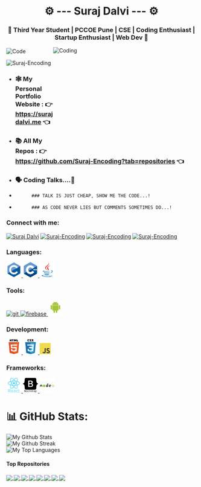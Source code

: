 <h1 align="center">  ⚙️ --- Suraj Dalvi --- ⚙️  </h1>
<h3 align="center">🌺 Third Year Student | PCCOE Pune | CSE | Coding Enthusiast | Startup Enthusiast | Web Dev 🌺
</h3>

<p align="left">
<img align="center" alt="Code" width="320" height="290" src="https://c.tenor.com/_DOBjnGspYAAAAAM/code-coding.gif">
<img align="right" alt="Coding" width="380" height="290" src="https://media.tenor.com/rePDfDWO3XoAAAAd/hacking.gif">
</p>

<p align="left"> <img src="https://komarev.com/ghpvc/?username=Suraj-Encoding&label=Profile%20views&color=0e75b6&style=flat" alt="Suraj-Encoding" /> </p>

- ### 🕸️ My Personal Portfolio Website : 👉 **https://surajdalvi.me** 👈

- ### 📚 All My Repos : 👉 https://github.com/Suraj-Encoding?tab=repositories 👈

- ### 🗣️ Coding Talks....💐

-           ### TALK IS JUST CHEAP, SHOW ME THE CODE...!
-           ### AS CODE NEVER LIES BUT COMMENTS SOMETIMES DO...!

<h3 align="left">Connect with me:</h3>
<p align="left">
<a href="https://www.linkedin.com/in/suraj-dalvi-929644247/" target="blank"><img align="center" src="https://raw.githubusercontent.com/rahuldkjain/github-profile-readme-generator/master/src/images/icons/Social/linked-in-alt.svg" alt="Suraj Dalvi" height="30" width="40" /></a>
<a href="https://twitter.com/dalvisuraj116" target="blank"><img align="center" src="https://raw.githubusercontent.com/rahuldkjain/github-profile-readme-generator/master/src/images/icons/Social/twitter.svg" alt="Suraj-Encoding" height="30" width="40" /></a>
<a href="https://www.instagram.com/accounts/login/" target="blank"><img align="center" src="https://raw.githubusercontent.com/rahuldkjain/github-profile-readme-generator/master/src/images/icons/Social/instagram.svg" alt="Suraj-Encoding" height="30" width="40" /></a>
<a href="https://github.com/Suraj-Encoding" target="blank"><img align="center" src="https://raw.githubusercontent.com/rahuldkjain/github-profile-readme-generator/master/src/images/icons/Social/github.svg" alt="Suraj-Encoding" height="30" width="40" /></a>
</p>

<h3 align="left">Languages:</h3>
<p align="left"> 
<a href="https://www.cprogramming.com/" target="_blank" rel="noreferrer"> <img src="https://raw.githubusercontent.com/devicons/devicon/master/icons/c/c-original.svg" alt="c" width="40" height="40"/> </a>
<a href="https://www.w3schools.com/cpp/" target="_blank" rel="noreferrer"> <img src="https://raw.githubusercontent.com/devicons/devicon/master/icons/cplusplus/cplusplus-original.svg" alt="cplusplus" width="40" height="40"/> </a> 
<a href="https://www.w3schools.com/java/" target="_blank" rel="noreferrer"> <img src="https://raw.githubusercontent.com/devicons/devicon/master/icons/java/java-original.svg" alt="Java" width="40" height="40"/> </a>

<h3 align="left">Tools:</h3>
<p align="left"> 
<a href="https://git-scm.com/" target="_blank" rel="noreferrer"> <img src="https://www.vectorlogo.zone/logos/git-scm/git-scm-icon.svg" alt="git" width="40" height="40"/> </a> 
<a href="https://firebase.google.com/" target="_blank" rel="noreferrer"> <img src="https://www.vectorlogo.zone/logos/firebase/firebase-icon.svg" alt="firebase" width="40" height="40"/> </a> 
<a href="https://developer.android.com" target="_blank" rel="noreferrer"> <img src="https://raw.githubusercontent.com/devicons/devicon/master/icons/android/android-original-wordmark.svg" alt="android" width="40" height="40"/> </a> 
</p>

<h3 align="left">Development:</h3>  
<p align="left"> 
<a href="https://www.w3.org/html/" target="_blank" rel="noreferrer"> <img src="https://raw.githubusercontent.com/devicons/devicon/master/icons/html5/html5-original-wordmark.svg" alt="html5" width="40" height="40"/> </a>
<a href="https://www.w3schools.com/css/" target="_blank" rel="noreferrer"> <img src="https://raw.githubusercontent.com/devicons/devicon/master/icons/css3/css3-original-wordmark.svg" alt="css3" width="40" height="40"/> </a>
<a href="https://developer.mozilla.org/en-US/docs/Web/JavaScript" target="_blank" rel="noreferrer"> <img src="https://raw.githubusercontent.com/devicons/devicon/master/icons/javascript/javascript-original.svg" alt="javascript" width="30" height="30"/> </a> 
</p>

<h3 align="left">Frameworks:</h3>  
<p align="left"> 
<a href="https://reactjs.org/" target="_blank" rel="noreferrer"> <img src="https://raw.githubusercontent.com/devicons/devicon/master/icons/react/react-original-wordmark.svg" alt="react" width="40" height="40"/> </a> 
<a href="https://getbootstrap.com" target="_blank" rel="noreferrer"> <img src="https://raw.githubusercontent.com/devicons/devicon/master/icons/bootstrap/bootstrap-plain-wordmark.svg" alt="bootstrap" width="40" height="40"/> </a>
<a href="https://nodejs.org" target="_blank" rel="noreferrer"> <img src="https://raw.githubusercontent.com/devicons/devicon/master/icons/nodejs/nodejs-original-wordmark.svg" alt="nodejs" width="40" height="40"/> </a> 
</p>

# 📊 GitHub Stats:

![My Github Stats](https://github-readme-stats.vercel.app/api?username=Suraj-Encoding&theme=midnight-purple&hide_border=false&include_all_commits=false&count_private=false "Suraj-Encoding Github Stats")<br/>
![My Github Streak](https://github-readme-streak-stats.herokuapp.com/?user=Suraj-Encoding&theme=midnight-purple&hide_border=false "Suraj-Encoding Github Streak")<br/>
![My Top Languages](https://github-readme-stats.vercel.app/api/top-langs/?username=Suraj-Encoding&theme=midnight-purple&hide_border=false&include_all_commits=false&count_private=false&layout=compact "Suraj-Encoding Top Languages")

#### Top Repositories

<a href="https://github.com/Suraj-Encoding/Suraj-Encoding">
  <img align="center" src="https://github-readme-stats.vercel.app/api/pin/?username=Suraj-Encoding&repo=Suraj-Encoding&theme=buefy" />
</a>
<a href="https://github.com/Suraj-Encoding/">
  <img align="center" src="https://github-readme-stats.vercel.app/api/pin/?username=Suraj-Encoding&repo=Android&theme=buefy" />
</a>
<a href="https://github.com/Suraj-Encoding/">
  <img align="center" src="https://github-readme-stats.vercel.app/api/pin/?username=Suraj-Encoding&repo=Angular-Todo&theme=buefy" />
</a>
<a href="https://github.com/Suraj-Encoding/">
  <img align="center" src="https://github-readme-stats.vercel.app/api/pin/?username=Suraj-Encoding&repo=Personal-Portfolio&theme=buefy" />
</a>
<a href="https://github.com/Suraj-Encoding/">
  <img align="center" src="https://github-readme-stats.vercel.app/api/pin/?username=Suraj-Encoding&repo=React-Todo&theme=buefy" />
</a>
<a href="https://github.com/Suraj-Encoding/">
  <img align="center" src="https://github-readme-stats.vercel.app/api/pin/?username=Suraj-Encoding&repo=TaskBit&theme=buefy" />
</a>
<a href="https://github.com/Suraj-Encoding/">
  <img align="center" src="https://github-readme-stats.vercel.app/api/pin/?username=Suraj-Encoding&repo=DSA&theme=buefy" />
</a>
<a href="https://github.com/Suraj-Encoding/">
  <img align="center" src="https://github-readme-stats.vercel.app/api/pin/?username=Suraj-Encoding&repo=OOPS&theme=buefy" />
</a>
